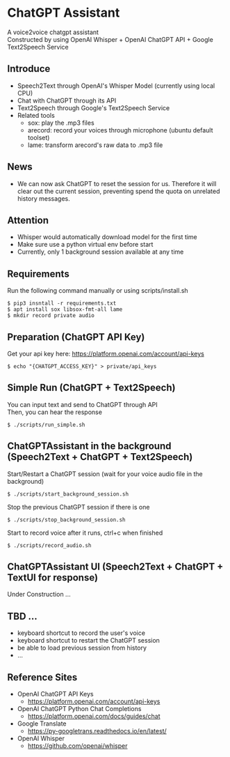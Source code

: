 ChatGPT Assistant
===
A voice2voice chatgpt assistant<br>
Constructed by using OpenAI Whisper + OpenAI ChatGPT API + Google Text2Speech Service

## Introduce
- Speech2Text through OpenAI's Whisper Model (currently using local CPU)
- Chat with ChatGPT through its API
- Text2Speech through Google's Text2Speech Service
- Related tools
    - sox: play the .mp3 files
    - arecord: record your voices through microphone (ubuntu default toolset)
    - lame: transform arecord's raw data to .mp3 file

## News
- We can now ask ChatGPT to reset the session for us. Therefore it will clear out the current session, preventing spend the quota on unrelated history messages.

## Attention
- Whisper would automatically download model for the first time
- Make sure use a python virtual env before start
- Currently, only 1 background session available at any time

## Requirements
Run the following command manually or using scripts/install.sh
```
$ pip3 insntall -r requirements.txt
$ apt install sox libsox-fmt-all lame
$ mkdir record private audio
```

## Preparation (ChatGPT API Key)
Get your api key here: https://platform.openai.com/account/api-keys
```
$ echo "{CHATGPT_ACCESS_KEY}" > private/api_keys
```

## Simple Run (ChatGPT + Text2Speech)
You can input text and send to ChatGPT through API<br>
Then, you can hear the response
```
$ ./scripts/run_simple.sh
```

## ChatGPTAssistant in the background (Speech2Text + ChatGPT + Text2Speech)
Start/Restart a ChatGPT session (wait for your voice audio file in the background)
```
$ ./scripts/start_background_session.sh
```
Stop the previous ChatGPT session if there is one
```
$ ./scripts/stop_background_session.sh
```
Start to record voice after it runs, ctrl+c when finished
```
$ ./scripts/record_audio.sh
```
## ChatGPTAssistant UI (Speech2Text + ChatGPT + TextUI for response)
Under Construction ...

## TBD ...
- keyboard shortcut to record the user's voice
- keyboard shortcut to restart the ChatGPT session
- be able to load previous session from history
- ...

## Reference Sites
- OpenAI ChatGPT API Keys
    - https://platform.openai.com/account/api-keys
- OpenAI ChatGPT Python Chat Completions
    - https://platform.openai.com/docs/guides/chat
- Google Translate
    - https://py-googletrans.readthedocs.io/en/latest/
- OpenAI Whisper
    - https://github.com/openai/whisper

